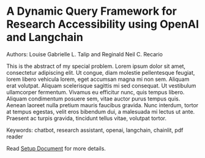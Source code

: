 # A Dynamic Query Framework for Research Accessibility using OpenAI and Langchain
Authors: Louise Gabrielle L. Talip and Reginald Neil C. Recario

This is the abstract of my special problem. Lorem ipsum dolor sit amet, consectetur adipiscing elit. Ut congue, diam molestie pellentesque feugiat, lorem libero vehicula lorem, eget accumsan magna mi non sem. Aliquam erat volutpat. Aliquam scelerisque sagittis mi sed consequat. Ut vestibulum ullamcorper fermentum. Vivamus eu efficitur nunc, quis tempus libero. Aliquam condimentum posuere sem, vitae auctor purus tempus quis. Aenean laoreet nulla pretium mauris faucibus gravida. Nunc interdum, tortor at tempus egestas, velit eros bibendum dui, a malesuada mi lectus ut ante. Praesent ac turpis gravida, tincidunt tellus vitae, volutpat tortor.

Keywords: chatbot, research assistant, openai, langchain, chainlit, pdf reader

Read [Setup Document](https://github.com/ics-uplb/ay2023-2024-1st-sem-cmsc190-sp1-ridiculoys/blob/master/code/SETUP.md) for more details.
